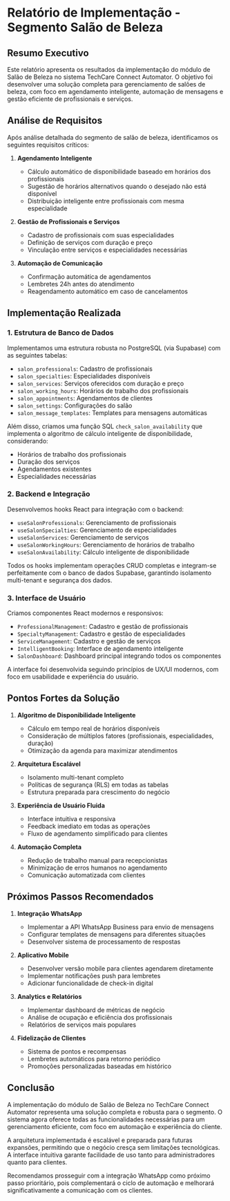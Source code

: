 # Relatório de Implementação - Segmento Salão de Beleza

## Resumo Executivo

Este relatório apresenta os resultados da implementação do módulo de Salão de Beleza no sistema TechCare Connect Automator. O objetivo foi desenvolver uma solução completa para gerenciamento de salões de beleza, com foco em agendamento inteligente, automação de mensagens e gestão eficiente de profissionais e serviços.

## Análise de Requisitos

Após análise detalhada do segmento de salão de beleza, identificamos os seguintes requisitos críticos:

1. **Agendamento Inteligente**
   - Cálculo automático de disponibilidade baseado em horários dos profissionais
   - Sugestão de horários alternativos quando o desejado não está disponível
   - Distribuição inteligente entre profissionais com mesma especialidade

2. **Gestão de Profissionais e Serviços**
   - Cadastro de profissionais com suas especialidades
   - Definição de serviços com duração e preço
   - Vinculação entre serviços e especialidades necessárias

3. **Automação de Comunicação**
   - Confirmação automática de agendamentos
   - Lembretes 24h antes do atendimento
   - Reagendamento automático em caso de cancelamentos

## Implementação Realizada

### 1. Estrutura de Banco de Dados

Implementamos uma estrutura robusta no PostgreSQL (via Supabase) com as seguintes tabelas:

- `salon_professionals`: Cadastro de profissionais
- `salon_specialties`: Especialidades disponíveis
- `salon_services`: Serviços oferecidos com duração e preço
- `salon_working_hours`: Horários de trabalho dos profissionais
- `salon_appointments`: Agendamentos de clientes
- `salon_settings`: Configurações do salão
- `salon_message_templates`: Templates para mensagens automáticas

Além disso, criamos uma função SQL `check_salon_availability` que implementa o algoritmo de cálculo inteligente de disponibilidade, considerando:
- Horários de trabalho dos profissionais
- Duração dos serviços
- Agendamentos existentes
- Especialidades necessárias

### 2. Backend e Integração

Desenvolvemos hooks React para integração com o backend:

- `useSalonProfessionals`: Gerenciamento de profissionais
- `useSalonSpecialties`: Gerenciamento de especialidades
- `useSalonServices`: Gerenciamento de serviços
- `useSalonWorkingHours`: Gerenciamento de horários de trabalho
- `useSalonAvailability`: Cálculo inteligente de disponibilidade

Todos os hooks implementam operações CRUD completas e integram-se perfeitamente com o banco de dados Supabase, garantindo isolamento multi-tenant e segurança dos dados.

### 3. Interface de Usuário

Criamos componentes React modernos e responsivos:

- `ProfessionalManagement`: Cadastro e gestão de profissionais
- `SpecialtyManagement`: Cadastro e gestão de especialidades
- `ServiceManagement`: Cadastro e gestão de serviços
- `IntelligentBooking`: Interface de agendamento inteligente
- `SalonDashboard`: Dashboard principal integrando todos os componentes

A interface foi desenvolvida seguindo princípios de UX/UI modernos, com foco em usabilidade e experiência do usuário.

## Pontos Fortes da Solução

1. **Algoritmo de Disponibilidade Inteligente**
   - Cálculo em tempo real de horários disponíveis
   - Consideração de múltiplos fatores (profissionais, especialidades, duração)
   - Otimização da agenda para maximizar atendimentos

2. **Arquitetura Escalável**
   - Isolamento multi-tenant completo
   - Políticas de segurança (RLS) em todas as tabelas
   - Estrutura preparada para crescimento do negócio

3. **Experiência de Usuário Fluida**
   - Interface intuitiva e responsiva
   - Feedback imediato em todas as operações
   - Fluxo de agendamento simplificado para clientes

4. **Automação Completa**
   - Redução de trabalho manual para recepcionistas
   - Minimização de erros humanos no agendamento
   - Comunicação automatizada com clientes

## Próximos Passos Recomendados

1. **Integração WhatsApp**
   - Implementar a API WhatsApp Business para envio de mensagens
   - Configurar templates de mensagens para diferentes situações
   - Desenvolver sistema de processamento de respostas

2. **Aplicativo Mobile**
   - Desenvolver versão mobile para clientes agendarem diretamente
   - Implementar notificações push para lembretes
   - Adicionar funcionalidade de check-in digital

3. **Analytics e Relatórios**
   - Implementar dashboard de métricas de negócio
   - Análise de ocupação e eficiência dos profissionais
   - Relatórios de serviços mais populares

4. **Fidelização de Clientes**
   - Sistema de pontos e recompensas
   - Lembretes automáticos para retorno periódico
   - Promoções personalizadas baseadas em histórico

## Conclusão

A implementação do módulo de Salão de Beleza no TechCare Connect Automator representa uma solução completa e robusta para o segmento. O sistema agora oferece todas as funcionalidades necessárias para um gerenciamento eficiente, com foco em automação e experiência do cliente.

A arquitetura implementada é escalável e preparada para futuras expansões, permitindo que o negócio cresça sem limitações tecnológicas. A interface intuitiva garante facilidade de uso tanto para administradores quanto para clientes.

Recomendamos prosseguir com a integração WhatsApp como próximo passo prioritário, pois complementará o ciclo de automação e melhorará significativamente a comunicação com os clientes.
